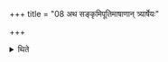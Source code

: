 +++
title = "08 अथ सङ्कृमिपूतिमाषाणान् त्र्यार्षेयः"

+++

<details><summary>थिते</summary>

8. Now there are three R̥ṣis of Saṅkr̥ti-Pūtimāṣas. (The Hotr̥ says) O Śāktya, Sāṅkr̥tya, Gaurivīta. (The Adhvaryu says): In the manner of Gaurivīti, Saṁkr̥ti, Śakti. 
</details>
